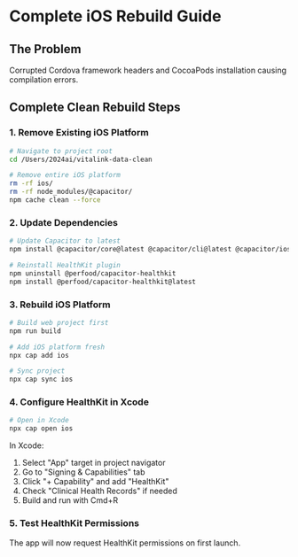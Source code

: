 # Complete iOS Rebuild Guide

## The Problem
Corrupted Cordova framework headers and CocoaPods installation causing compilation errors.

## Complete Clean Rebuild Steps

### 1. Remove Existing iOS Platform
```bash
# Navigate to project root
cd /Users/2024ai/vitalink-data-clean

# Remove entire iOS platform
rm -rf ios/
rm -rf node_modules/@capacitor/
npm cache clean --force
```

### 2. Update Dependencies
```bash
# Update Capacitor to latest
npm install @capacitor/core@latest @capacitor/cli@latest @capacitor/ios@latest

# Reinstall HealthKit plugin
npm uninstall @perfood/capacitor-healthkit
npm install @perfood/capacitor-healthkit@latest
```

### 3. Rebuild iOS Platform
```bash
# Build web project first
npm run build

# Add iOS platform fresh
npx cap add ios

# Sync project
npx cap sync ios
```

### 4. Configure HealthKit in Xcode
```bash
# Open in Xcode
npx cap open ios
```

In Xcode:
1. Select "App" target in project navigator
2. Go to "Signing & Capabilities" tab
3. Click "+ Capability" and add "HealthKit"
4. Check "Clinical Health Records" if needed
5. Build and run with Cmd+R

### 5. Test HealthKit Permissions
The app will now request HealthKit permissions on first launch.